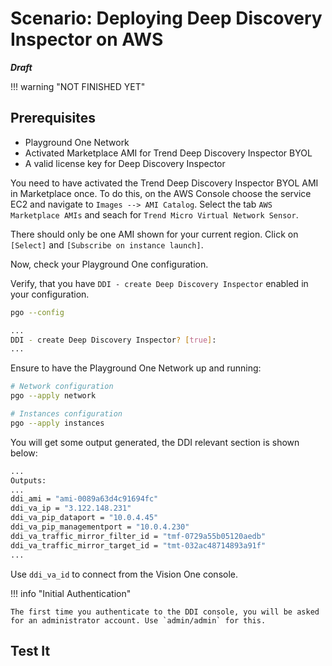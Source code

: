 # Scenario: Deploying Deep Discovery Inspector on AWS

***Draft***

!!! warning "NOT FINISHED YET"

## Prerequisites

- Playground One Network
- Activated Marketplace AMI for Trend Deep Discovery Inspector BYOL
- A valid license key for Deep Discovery Inspector

You need to have activated the Trend Deep Discovery Inspector BYOL AMI in Marketplace once. To do this, on the AWS Console choose the service EC2 and navigate to `Images --> AMI Catalog`. Select the tab `AWS Marketplace AMIs` and seach for `Trend Micro Virtual Network Sensor`.

There should only be one AMI shown for your current region. Click on `[Select]` and `[Subscribe on instance launch]`. 

Now, check your Playground One configuration.

Verify, that you have `DDI - create Deep Discovery Inspector` enabled in your configuration.

```sh
pgo --config
```

```sh
...
DDI - create Deep Discovery Inspector? [true]: 
...
```

Ensure to have the Playground One Network up and running:

```sh
# Network configuration
pgo --apply network

# Instances configuration
pgo --apply instances
```

You will get some output generated, the DDI relevant section is shown below:

```sh
...
Outputs:
...
ddi_ami = "ami-0089a63d4c91694fc"
ddi_va_ip = "3.122.148.231"
ddi_va_pip_dataport = "10.0.4.45"
ddi_va_pip_managementport = "10.0.4.230"
ddi_va_traffic_mirror_filter_id = "tmf-0729a55b05120aedb"
ddi_va_traffic_mirror_target_id = "tmt-032ac48714893a91f"
...
```

Use `ddi_va_id` to connect from the Vision One console.

!!! info "Initial Authentication"

    The first time you authenticate to the DDI console, you will be asked for an administrator account. Use `admin/admin` for this.

## Test It
